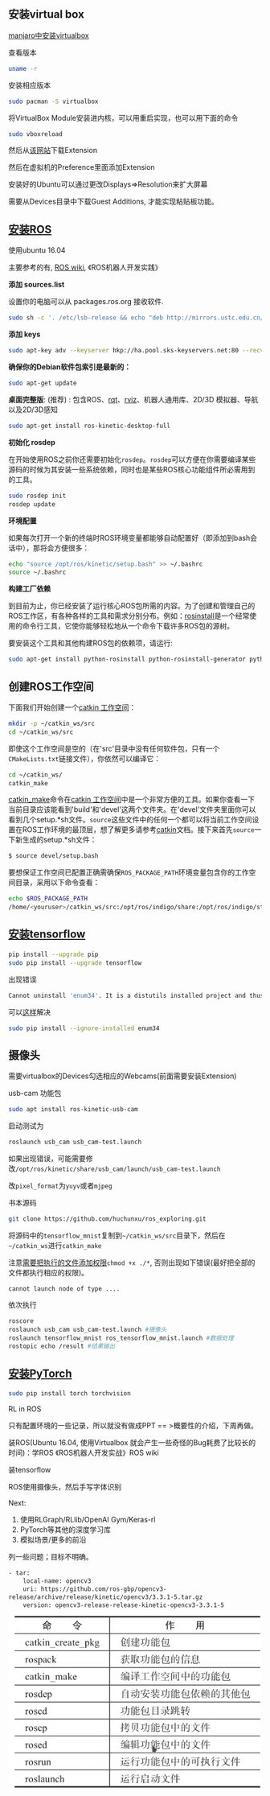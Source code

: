 ## 安装virtual box

[manjaro中安装virtualbox](https://wiki.manjaro.org/index.php?title=VirtualBox)

查看版本

```bash
uname -r
```

安装相应版本

```bash
sudo pacman -S virtualbox
```

将VirtualBox Module安装进内核，可以用重启实现，也可以用下面的命令

```bash
sudo vboxreload
```

然后从[该网站](https://www.oracle.com/technetwork/server-storage/virtualbox/downloads/index.html)下载Extension

然后在虚拟机的Preference里面添加Extension

安装好的Ubuntu可以通过更改Displays=>Resolution来扩大屏幕

需要从Devices目录中下载Guest Additions, 才能实现粘贴板功能。

## [安装ROS](http://wiki.ros.org/cn/kinetic/Installation/Ubuntu)

使用ubuntu 16.04

主要参考的有, [ROS wiki](wiki.ros.org/cn), 《ROS机器人开发实践》

**添加 sources.list**

设置你的电脑可以从 packages.ros.org 接收软件.

```bash
sudo sh -c '. /etc/lsb-release && echo "deb http://mirrors.ustc.edu.cn/ros/ubuntu/ $DISTRIB_CODENAME main" > /etc/apt/sources.list.d/ros-latest.list'
```

**添加 keys**

```bash
sudo apt-key adv --keyserver hkp://ha.pool.sks-keyservers.net:80 --recv-key 421C365BD9FF1F717815A3895523BAEEB01FA116
```

**确保你的Debian软件包索引是最新的：**

```bash
sudo apt-get update
```

**桌面完整版**: (推荐) : 包含ROS、[rqt](http://wiki.ros.org/rqt)、[rviz](http://wiki.ros.org/rviz)、机器人通用库、2D/3D 模拟器、导航以及2D/3D感知

```bash
sudo apt-get install ros-kinetic-desktop-full
```

**初始化 rosdep**

在开始使用ROS之前你还需要初始化`rosdep`。`rosdep`可以方便在你需要编译某些源码的时候为其安装一些系统依赖，同时也是某些ROS核心功能组件所必需用到的工具。

```bash
sudo rosdep init
rosdep update
```

**环境配置**

如果每次打开一个新的终端时ROS环境变量都能够自动配置好（即添加到bash会话中），那将会方便很多：

```bash
echo "source /opt/ros/kinetic/setup.bash" >> ~/.bashrc
source ~/.bashrc
```

**构建工厂依赖**

到目前为止，你已经安装了运行核心ROS包所需的内容。为了创建和管理自己的ROS工作区，有各种各样的工具和需求分别分布。例如：[rosinstall](http://wiki.ros.org/rosinstall)是一个经常使用的命令行工具，它使你能够轻松地从一个命令下载许多ROS包的源树。

要安装这个工具和其他构建ROS包的依赖项，请运行:

```bash
sudo apt-get install python-rosinstall python-rosinstall-generator python-wstool build-essential
```

## 创建ROS工作空间

下面我们开始创建一个[catkin 工作空间](http://wiki.ros.org/catkin/workspaces)：

```bash
mkdir -p ~/catkin_ws/src
cd ~/catkin_ws/src
```

即使这个工作空间是空的（在'src'目录中没有任何软件包，只有一个`CMakeLists.txt`链接文件），你依然可以编译它：

```bash
cd ~/catkin_ws/
catkin_make
```

[catkin_make](http://wiki.ros.org/catkin/commands/catkin_make)命令在[catkin 工作空间](http://wiki.ros.org/catkin/workspaces)中是一个非常方便的工具。如果你查看一下当前目录应该能看到'build'和'devel'这两个文件夹。在'devel'文件夹里面你可以看到几个setup.*sh文件。`source`这些文件中的任何一个都可以将当前工作空间设置在ROS工作环境的最顶层，想了解更多请参考[catkin](http://wiki.ros.org/catkin)文档。接下来首先`source`一下新生成的setup.*sh文件：

```bash
$ source devel/setup.bash
```

要想保证工作空间已配置正确需确保`ROS_PACKAGE_PATH`环境变量包含你的工作空间目录，采用以下命令查看：

```bash
echo $ROS_PACKAGE_PATH
/home/<youruser>/catkin_ws/src:/opt/ros/indigo/share:/opt/ros/indigo/stacks
```

## [安装tensorflow](https://www.tensorflow.org/install/pip?lang=python2)

```bash
pip install --upgrade pip
sudo pip install --upgrade tensorflow
```

出现错误

```bash
Cannot uninstall 'enum34'. It is a distutils installed project and thus we cannot accurately determi
```

可以[这样](https://blog.csdn.net/guangguyu/article/details/81360746)解决

```bash
sudo pip install --ignore-installed enum34
```

## 摄像头

需要virtualbox的Devices勾选相应的Webcams(前面需要安装Extension)

usb-cam 功能包

```bash
sudo apt install ros-kinetic-usb-cam
```

启动测试为

```bash
roslaunch usb_cam usb_cam-test.launch
```

如果出现错误，可能需要修改`/opt/ros/kinetic/share/usb_cam/launch/usb_cam-test.launch`

改`pixel_format`为`yuyv`或者`mjpeg`



书本源码

```bash
git clone https://github.com/huchunxu/ros_exploring.git
```

将源码中的`tensorflow_mnist`复制到`~/catkin_ws/src`目录下，然后在`~/catkin_ws`进行`catkin_make` 

注意[需要把执行的文件添加权限](https://answers.ros.org/question/50206/cannot-launch-node/)`chmod +x ./*`, 否则出现如下错误(最好把全部的文件都执行相应的权限)。

````
cannot launch node of type ....
````

依次执行

```bash
roscore
roslaunch usb_cam usb_cam-test.launch #摄像头
roslaunch tensorflow_mnist ros_tensorflow_mnist.launch #数据处理
rostopic echo /result #结果输出
```

## [安装PyTorch](https://pytorch.org/get-started/locally/)

```bash
sudo pip install torch torchvision
```





RL in ROS

只有配置环境的一些记录，所以就没有做成PPT == >概要性的介绍，下周再做。

装ROS(Ubuntu 16.04, 使用Virtualbox 就会产生一些奇怪的Bug耗费了比较长的时间)：学ROS 《ROS机器人开发实战》ROS wiki

装tensorflow

ROS使用摄像头，然后手写字体识别

Next: 

1. 使用RLGraph/RLlib/OpenAI Gym/Keras-rl
2. PyTorch等其他的深度学习库
3. 模拟场景/更多的前沿



列一些问题；目标不明确。









```
- tar:
    local-name: opencv3
    uri: https://github.com/ros-gbp/opencv3-release/archive/release/kinetic/opencv3/3.3.1-5.tar.gz
    version: opencv3-release-release-kinetic-opencv3-3.3.1-5
```





![1552117381084](Env/1552117381084.png)



